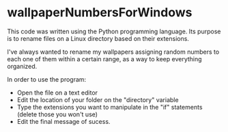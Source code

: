 # wallpaperNumbersForWindows

This code was written using the Python programming language. Its purpose is to rename files on a Linux directory based on their extensions.

I've always wanted to rename my wallpapers assigning random numbers to each one of them within a certain range, as a way to keep everything organized.

In order to use the program:

- Open the file on a text editor
- Edit the location of your folder on the "directory" variable
- Type the extensions you want to manipulate in the "if" statements (delete those you won't use)
- Edit the final message of sucess.